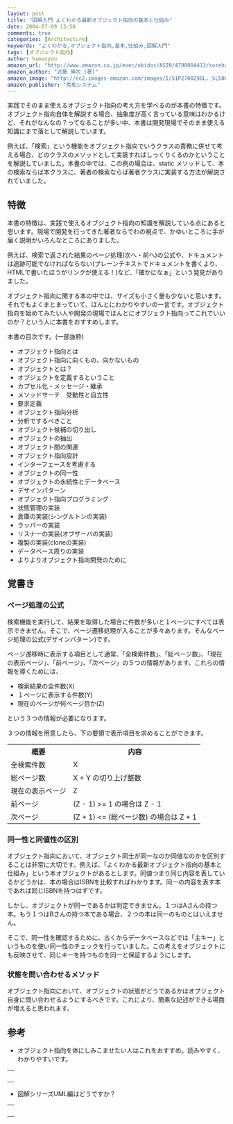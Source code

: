 ```yaml
---
layout: post
title: "図解入門 よくわかる最新オブジェクト指向の基本と仕組み"
date: 2004-07-09 13:50
comments: true
categories: [Architecture]
keywords: "よくわかる,オブジェクト指向,基本,仕組み,図解入門"
tags: [オブジェクト指向]
author: hamasyou
amazon_url: "http://www.amazon.co.jp/exec/obidos/ASIN/4798004413/sorehabooks-22"
amazon_author: "近藤 博次 (著)"
amazon_image: "http://ec2.images-amazon.com/images/I/51P2700Z98L._SL500_AA300_.jpg"
amazon_publisher: "秀和システム"
---
```


実践でそのまま使えるオブジェクト指向の考え方を学べるのが本書の特徴です。オブジェクト指向自体を解説する場合、抽象度が高く言っている意味はわかるけど、それがなんなの？ってなることが多い中、本書は開発現場でそのまま使える知識にまで落として解説しています。

例えば、「検索」という機能をオブジェクト指向でいうクラスの責務に併せて考える場合、どのクラスのメソッドとして実装すればしっくりくるのかということを解説していました。本書の中では、この例の場合は、static メソッドして、本の検索ならば本クラスに、著者の検索ならば著者クラスに実装する方法が解説されていました。


<!-- more -->

<h2>特徴</h2>

本書の特徴は、実践で使えるオブジェクト指向の知識を解説している点にあると思います。現場で開発を行ってきた著者ならでわの視点で、かゆいところに手が届く説明がいろんなところにありました。

例えば、検索で返された結果のページ処理(次へ・前へ)の公式や、ドキュメントは追跡可能でなければならない(プレーンテキストでドキュメントを書くより、HTMLで書いたほうがリンクが使える！)など、「確かになぁ」という発見がありました。

オブジェクト指向に関する本の中では、サイズも小さく量も少ないと思います。それでもよくまとまっていて、ほんとにわかりやすいの一言です。オブジェクト指向を始めてみたい人や開発の現場でほんとにオブジェクト指向ってこれでいいのか？という人に本書をおすすめします。

本書の目次です。(一部抜粋)

<ul><li>オブジェクト指向とは</li><li>オブジェクト指向に向くもの、向かないもの</li><li>オブジェクトとは？</li><li>オブジェクトを定義するということ</li><li>カプセル化・メッセージ・継承</li><li>メソッドサーチ　受動性と自立性</li><li>要求定義</li><li>オブジェクト指向分析</li><li>分析でするべきこと</li><li>オブジェクト候補の切り出し</li><li>オブジェクトの抽出</li><li>オブジェクト間の関連</li><li>オブジェクト指向設計</li><li>インターフェースを考慮する</li><li>オブジェクトの同一性</li><li>オブジェクトの永続性とデータベース</li><li>デザインパターン</li><li>オブジェクト指向プログラミング</li><li>状態管理の実装</li><li>倉庫の実装(シングルトンの実装)</li><li>ラッパーの実装</li><li>リスナーの実装(オブザーバの実装)</li><li>複製の実装(cloneの実装)</li><li>データベース周りの実装</li><li>よりよりオブジェクト指向開発のために</li></ul>

<h2>覚書き</h2>

<h3>ページ処理の公式</h3>

検索機能を実行して、結果を取得した場合に件数が多いと１ページにすべては表示できません。そこで、ページ遷移処理が入ることが多々あります。そんなページ処理の公式(デザインパターン)です。

ページ遷移時に表示する項目として通常、「全検索件数」、「総ページ数」、「現在の表示ページ」、「前ページ」、「次ページ」の５つの情報があります。これらの情報を導くためには、

<ul><li>検索結果の全件数(X)</li><li>１ページに表示する件数(Y)</li><li>現在のページが何ページ目か(Z)</li></ul>

という３つの情報が必要になります。

３つの情報を用意したら、下の要領で表示項目を求めることができます。

<table>
<tr>
   <th>概要</th>
   <th>内容</th>   
</tr>
<tr>
  <td>全検索件数</td>
  <td>X</td>
</tr>
<tr>
  <td>総ページ数</td>
  <td>X ÷ Y の切り上げ整数 </td>
</tr>
<tr>
  <td>現在の表示ページ</td>
  <td>Z</td>
</tr>
<tr>
  <td>前ページ</td>
  <td>(Z - 1) &gt;= 1 の場合は Z - 1 </td>
</tr>
<tr>
  <td>次ページ</td>
  <td>(Z + 1) &lt;= (総ページ数) の場合は Z + 1 </td>
</tr>
</table>

<h3>同一性と同値性の区別</h3>

オブジェクト指向において、オブジェクト同士が同一なのか同値なのかを区別することは非常に大切です。例えば、「よくわかる最新オブジェクト指向の基本と仕組み」という本オブジェクトがあるとします。同値つまり同じ内容を表しているかどうかは、本の場合はISBNを比較すればわかります。同一の内容を表す本であれば同じISBNを持つはずです。

しかし、オブジェクトが同一であるかは判定できません。１つはAさんの持つ本。もう１つはBさんの持つ本である場合、２つの本は同一のものとはいえません。

そこで、同一性を確認するために、古くからデータベースなどでは「主キー」というものを使い同一性のチェックを行っていました。この考えをオブジェクトにも反映させて、同じキーを持つものを同一と保証するようにします。

<h3>状態を問い合わせるメソッド</h3>

オブジェクト指向において、オブジェクトの状態がどうであるかはオブジェクト自身に問い合わせるようにするべきです。これにより、簡素な記述ができる場面が増えると思われます。

<h2>参考</h2>

+ オブジェクト指向を体にしみこませたい人はこれをおすすめ。読みやすく、わかりやすいです。

<div class="rakuten"><table border="0" cellpadding="5" width="400"><tr><td valign="top"><a href="http://www.amazon.co.jp/exec/obidos/ASIN/4798104183/sorehabooks-22/" rel="external nofollow"></a><br /></td></tr></table>
</div>

+ 図解シリーズUML編はどうですか？

<div class="rakuten"><table border="0" cellpadding="5" width="400"><tr><td valign="top"><a href="http://www.amazon.co.jp/exec/obidos/ASIN/4798002879/sorehabooks-22/" rel="external nofollow"></a><br /></td></tr></table>
</div>




